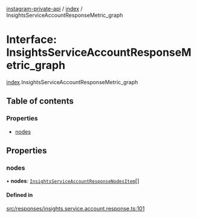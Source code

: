 [instagram-private-api](../../README.md) / [index](../../modules/index.md) / InsightsServiceAccountResponseMetric_graph

# Interface: InsightsServiceAccountResponseMetric\_graph

[index](../../modules/index.md).InsightsServiceAccountResponseMetric_graph

## Table of contents

### Properties

- [nodes](InsightsServiceAccountResponseMetric_graph.md#nodes)

## Properties

### nodes

• **nodes**: [`InsightsServiceAccountResponseNodesItem`](InsightsServiceAccountResponseNodesItem.md)[]

#### Defined in

[src/responses/insights.service.account.response.ts:101](https://github.com/Nerixyz/instagram-private-api/blob/0e0721c/src/responses/insights.service.account.response.ts#L101)
